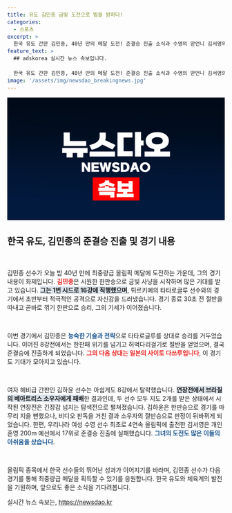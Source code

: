 ```yaml
---
title: 유도 김민종 금빛 도전으로 밤을 밝히다!
categories:
  - 스포츠
excerpt: >
  한국 유도 간판 김민종, 40년 만의 메달 도전! 준결승 진출 소식과 수영의 맏언니 김서영의 아쉬운 결과까지, 올림픽 현장에서의 뜨거운 열전을 전합니다!
feature_text: >
  ## adskorea 실시간 뉴스 속보입니다.

  한국 유도 간판 김민종, 40년 만의 메달 도전! 준결승 진출 소식과 수영의 맏언니 김서영의 아쉬운 결과까지, 올림픽 현장에서의 뜨거운 열전을 전합니다!
image: '/assets/img/newsdao_breakingnews.jpg'
---
```


<p><img src="/assets/img/newsdao_breakingnews.jpg" alt="adskorea 속보" /></p>

<h2 data-ke-size="size26">한국 유도, 김민종의 준결승 진출 및 경기 내용</h2>

<p data-ke-size="size16">&nbsp;</p>

<p>김민종 선수가 오늘 밤 40년 만에 최중량급 올림픽 메달에 도전하는 가운데, 그의 경기 내용이 화제입니다. <b><span style="color: #ee2323;">김민종</span></b>은 시원한 한판승으로 금빛 사냥을 시작하며 많은 기대를 받고 있습니다. <b><span style="background-color: #21538527;">그는 1번 시드로 16강에 직행했으며</span></b>, 튀르키예의 타타로글루 선수와의 경기에서 초반부터 적극적인 공격으로 자신감을 드러냈습니다. 경기 종료 30초 전 절반을 따내고 곧바로 꺾기 한판으로 승리, 그의 기세가 이어졌습니다. </p>

<p data-ke-size="size16">&nbsp;</p>

<p>이번 경기에서 김민종은 <b><span style="color: #1a5490;">능숙한 기술과 전략</span></b>으로 타타로글루를 상대로 승리를 거두었습니다. 이어진 8강전에서는 한판패 위기를 넘기고 허벅다리걸기로 절반을 얻었으며, 결국 준결승에 진출하게 되었습니다. <b><span style="color: #ee2323;">그의 다음 상대는 일본의 사이토 다쓰루입니다</span></b>, 이 경기도 기대가 모아지고 있습니다.</p>

<p data-ke-size="size16">&nbsp;</p>

<p>여자 헤비급 간판인 김하윤 선수는 아쉽게도 8강에서 탈락했습니다. <b><span style="background-color: #21538527;">연장전에서 브라질의 베아트리스 소우자에게 패배</span></b>한 결과인데, 두 선수 모두 지도 2개를 받은 상태에서 시작된 연장전은 긴장감 넘치는 탐색전으로 펼쳐졌습니다. 김하윤은 한판승으로 경기를 마무리 지을 뻔했으나, 비디오 판독을 거친 결과 소우자의 절반승으로 판정이 뒤바뀌게 되었습니다. 한편, 우리나라 여성 수영 선수 최초로 4연속 올림픽에 출전한 김서영은 개인혼영 200m 예선에서 17위로 준결승 진출에 실패했습니다. <b><span style="color: #1a5490;">그녀의 도전도 많은 이들의 아쉬움을 샀습니다</span></b>.</p>

<p data-ke-size="size16">&nbsp;</p>

<p>올림픽 종목에서 한국 선수들의 뛰어난 성과가 이어지기를 바라며, 김민종 선수가 다음 경기를 통해 최중량급 메달을 획득할 수 있기를 응원합니다. 한국 유도와 체육계의 발전을 기원하며, 앞으로도 좋은 소식을 기다려봅니다.</p>
실시간 뉴스 속보는, <a href="https://newsdao.kr" rel="dofollow">https://newsdao.kr</a>


